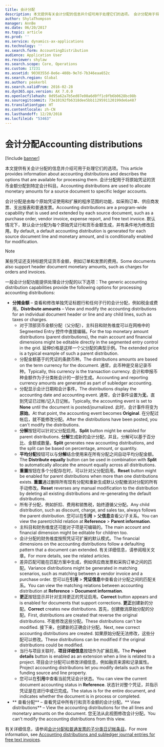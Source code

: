 ```yaml
---
title: 会计分配
description: 本文提供有关会计分配的信息并介绍可用于处理它们的选项。 会计分配用于将原始凭证的货币金额分配到特定会计科目。
author: ShylaThompson
manager: AnnBe
ms.date: 06/20/2017
ms.topic: article
ms.prod: ''
ms.service: dynamics-ax-applications
ms.technology: ''
ms.search.form: AccountingDistribution
audience: Application User
ms.reviewer: shylaw
ms.search.scope: Core, Operations
ms.custom: 17231
ms.assetid: 9030355d-8e6e-408b-9e7d-7b346eaa652c
ms.search.region: Global
ms.author: peakerbl
ms.search.validFrom: 2016-02-28
ms.dyn365.ops.version: AX 7.0.0
ms.openlocfilehash: 0d95a62a7b5ed07e00a6d0ff1c0fb6b0628bc08b
ms.sourcegitcommit: 73e10192fb6318dee5bb1129591120199de6a487
ms.translationtype: HT
ms.contentlocale: zh-CN
ms.lasthandoff: 12/20/2018
ms.locfileid: "53463"
---
```

# <a name="accounting-distributions"></a><span data-ttu-id="84be5-104">会计分配</span><span class="sxs-lookup"><span data-stu-id="84be5-104">Accounting distributions</span></span>

[!include [banner](../includes/banner.md)]

<span data-ttu-id="84be5-105">本文提供有关会计分配的信息并介绍可用于处理它们的选项。</span><span class="sxs-lookup"><span data-stu-id="84be5-105">This article provides information about accounting distributions and describes the options that are available for processing them.</span></span> <span data-ttu-id="84be5-106">会计分配用于将原始凭证的货币金额分配到特定会计科目。</span><span class="sxs-lookup"><span data-stu-id="84be5-106">Accounting distributions are used to allocate monetary amounts for a source document to specific ledger accounts.</span></span> 

<span data-ttu-id="84be5-107">会计分配是由每个原始凭证使用和扩展的程序范围的功能，如采购订单、供应商发票、支出报表和普通发票。</span><span class="sxs-lookup"><span data-stu-id="84be5-107">Accounting distributions are a program-wide capability that is used and extended by each source document, such as a purchase order, vendor invoice, expense report, and free text invoice.</span></span> <span data-ttu-id="84be5-108">默认情况下，默认会计分配为每个原始凭证行和货币金额生成，并有条件地为修改启用。</span><span class="sxs-lookup"><span data-stu-id="84be5-108">By default, a default accounting distribution is generated for each source document line and monetary amount, and is conditionally enabled for modification.</span></span> 

> [!Note] 
> <span data-ttu-id="84be5-109">某些凭证还支持标题凭证货币金额，例如订单和发票的费用。</span><span class="sxs-lookup"><span data-stu-id="84be5-109">Some documents also support header document monetary amounts, such as charges for orders and invoices.</span></span> 

<span data-ttu-id="84be5-110">一般会计分配功能提供处理会计分配的以下选项：</span><span class="sxs-lookup"><span data-stu-id="84be5-110">The generic accounting distribution capabilities provide the following options for processing accounting distributions:</span></span>

-   <span data-ttu-id="84be5-111">**分摊金额** – 查看和修改单独凭证标题行和任何子行的会计分配，例如税金或费用。</span><span class="sxs-lookup"><span data-stu-id="84be5-111">**Distribute amounts** – View and modify the accounting distributions for an individual document header or line and any child lines, such as taxes or charges.</span></span>
    -   <span data-ttu-id="84be5-112">对于顶部货币金额分配（父分配），主科目和财务维度可以在网格中的 Segmented Entry 控件中直接编辑。</span><span class="sxs-lookup"><span data-stu-id="84be5-112">For the top monetary amount distributions (parent distributions), the main account and financial dimensions might be editable directly in the segmented entry control in the grid.</span></span> <span data-ttu-id="84be5-113">延伸价格是这样一个父分配的典型示例。</span><span class="sxs-lookup"><span data-stu-id="84be5-113">The extended price is a typical example of such a parent distribution.</span></span>
    -   <span data-ttu-id="84be5-114">分配金额基于的凭证的条款币种。</span><span class="sxs-lookup"><span data-stu-id="84be5-114">The distributions amounts are based on the term currency for the document.</span></span> <span data-ttu-id="84be5-115">通常，此币种是交易记录币种。</span><span class="sxs-lookup"><span data-stu-id="84be5-115">Typically, this currency is the transaction currency.</span></span> <span data-ttu-id="84be5-116">会计和申报币种金额作为子分类帐会计的一部分生成。</span><span class="sxs-lookup"><span data-stu-id="84be5-116">Accounting and reporting currency amounts are generated as part of subledger accounting.</span></span>
    -   <span data-ttu-id="84be5-117">分配显示会计日期和会计事件。</span><span class="sxs-lookup"><span data-stu-id="84be5-117">The distributions display the accounting date and accounting event.</span></span> <span data-ttu-id="84be5-118">通常，会计事件设置为**无**，直到凭证已过帐/记入日记帐。</span><span class="sxs-lookup"><span data-stu-id="84be5-118">Typically, the accounting event is set to **None** until the document is posted/journalized.</span></span> <span data-ttu-id="84be5-119">此时，会计事件将变为**原始**。</span><span class="sxs-lookup"><span data-stu-id="84be5-119">At that point, the accounting event becomes **Original**.</span></span> <span data-ttu-id="84be5-120">在分配过帐后，就不能修改分配。</span><span class="sxs-lookup"><span data-stu-id="84be5-120">After the distributions have been posted, you can't modify the distributions.</span></span>
    -   <span data-ttu-id="84be5-121">**分解**按钮可以针对父分配启用。</span><span class="sxs-lookup"><span data-stu-id="84be5-121">**Split** button might be enabled for parent distributions.</span></span> <span data-ttu-id="84be5-122">**分解**生成新的会计分配，并且，分解可以基于百分比、金额或数量。</span><span class="sxs-lookup"><span data-stu-id="84be5-122">**Split** generates new accounting distributions, and the split can be based on percentage, amount, or quantity.</span></span>
    -   <span data-ttu-id="84be5-123">**平均分配**按钮可以与**分解**结合使用来在所有分配之间自动平均分配金额。</span><span class="sxs-lookup"><span data-stu-id="84be5-123">The **Distribute equally** button can be used in combination with **Split** to automatically allocate the amount equally across all distributions.</span></span>
    -   <span data-ttu-id="84be5-124">**重置**按钮在多个分配存在时，可以针对父分配启用。</span><span class="sxs-lookup"><span data-stu-id="84be5-124">**Reset** button might be enabled for parent distributions when more than one distributions exists.</span></span> <span data-ttu-id="84be5-125">**重置**通过删除所有现有分配和重新生成默认分配撤消对分配的所有手动修改。</span><span class="sxs-lookup"><span data-stu-id="84be5-125">**Reset** reverses any manual modification to the distribution by deleting all existing distributions and re-generating the default distributions.</span></span>
    -   <span data-ttu-id="84be5-126">所有子分配，例如折扣、费用和销售税，始终遵循父分配。</span><span class="sxs-lookup"><span data-stu-id="84be5-126">Any child distribution, such as discount, charge, and sales tax, always follows the parent distribution.</span></span> <span data-ttu-id="84be5-127">您可以在**引用** &gt; **父信息**查看父/子关系。</span><span class="sxs-lookup"><span data-stu-id="84be5-127">You can view the parent/child relation at **Reference** &gt; **Parent information**.</span></span>
    -   <span data-ttu-id="84be5-128">主科目和财务维度还可能对子项是可编辑的。</span><span class="sxs-lookup"><span data-stu-id="84be5-128">The main account and financial dimension might be editable for children too.</span></span>
    -   <span data-ttu-id="84be5-129">会计分配的财务维度按照凭证可扩展的默认模式。</span><span class="sxs-lookup"><span data-stu-id="84be5-129">The financial dimensions on the accounting distributions follow a defaulting pattern that a document can extended.</span></span> <span data-ttu-id="84be5-130">有关详细信息，请参阅相关文章。</span><span class="sxs-lookup"><span data-stu-id="84be5-130">For more details, see the related articles.</span></span>
    -   <span data-ttu-id="84be5-131">差异匹配可能在匹配方案中生成，例如供应商发票和采购订单之间的匹配。</span><span class="sxs-lookup"><span data-stu-id="84be5-131">Variance distributions might be generated in matching scenarios, such as matching between a vendor invoice and a purchase order.</span></span> <span data-ttu-id="84be5-132">您可以在**引用** &gt; **凭证信息**中查看会计分配之间的匹配关系。</span><span class="sxs-lookup"><span data-stu-id="84be5-132">You can view the matching relations between accounting distribution at **Reference** &gt; **Document information**.</span></span>
    -   <span data-ttu-id="84be5-133">**更正**按钮显示并针对支持更正的凭证启用。</span><span class="sxs-lookup"><span data-stu-id="84be5-133">**Correct** button appears and is enabled for documents that support corrections.</span></span> <span data-ttu-id="84be5-134">**更正**创建新的分配。</span><span class="sxs-lookup"><span data-stu-id="84be5-134">**Correct** creates new distributions.</span></span> <span data-ttu-id="84be5-135">首先，创建撤消原始分配的分配。</span><span class="sxs-lookup"><span data-stu-id="84be5-135">First, distributions are created that reverse the original distributions.</span></span> <span data-ttu-id="84be5-136">不能修改这些分配。</span><span class="sxs-lookup"><span data-stu-id="84be5-136">These distributions can't be modified.</span></span> <span data-ttu-id="84be5-137">接下来，创建新的正确会计分配。</span><span class="sxs-lookup"><span data-stu-id="84be5-137">Next, new correct accounting distributions are created.</span></span> <span data-ttu-id="84be5-138">如果原始分配无法修改，这些分配可以修改。</span><span class="sxs-lookup"><span data-stu-id="84be5-138">These distributions can be modified if the original distributions could be modified.</span></span>
    -   <span data-ttu-id="84be5-139">当行与项目关联时，**项目详细信息**按钮作为扩展启用。</span><span class="sxs-lookup"><span data-stu-id="84be5-139">The **Project details** button is enabled as an extension when a line is related to a project.</span></span> <span data-ttu-id="84be5-140">项目会计分配可以修改详细信息，例如融资来源和记录属性。</span><span class="sxs-lookup"><span data-stu-id="84be5-140">Project accounting distributions let you modify details such as the funding source and line property.</span></span>
    -   <span data-ttu-id="84be5-141">您可以在**引用**中查看当前凭证会计状态。</span><span class="sxs-lookup"><span data-stu-id="84be5-141">You can view the current document accounting status in **Reference**.</span></span> <span data-ttu-id="84be5-142">状态针对整个凭证，并指示凭证是在进行中或已完成。</span><span class="sxs-lookup"><span data-stu-id="84be5-142">The status is for the entire document, and indicates whether the document is in process or completed.</span></span>
-   <span data-ttu-id="84be5-143">\*\* 查看分配\*\* – 查看凭证中所有行和货币金额的会计分配。</span><span class="sxs-lookup"><span data-stu-id="84be5-143">\*\* View distributions\*\* – View the accounting distributions for the all lines and monetary amounts on the document.</span></span> <span data-ttu-id="84be5-144">您无法从此视图修改会计分配。</span><span class="sxs-lookup"><span data-stu-id="84be5-144">You can't modify the accounting distributions from this view.</span></span>


<span data-ttu-id="84be5-145">有关详细信息，请参阅[会计分配和普通发票的子分类日记帐条目](accounting-distributions-subledger-journal-entries-vendor-invoices.md)。</span><span class="sxs-lookup"><span data-stu-id="84be5-145">For more information, see [Accounting distributions and subledger journal entries for free text invoices](accounting-distributions-subledger-journal-entries-vendor-invoices.md).</span></span>


